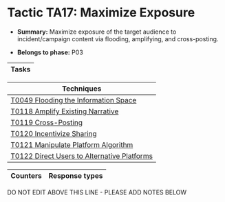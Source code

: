 # Tactic TA17: Maximize Exposure

* **Summary:** Maximize exposure of the target audience to incident/campaign content via flooding, amplifying, and cross-posting.

* **Belongs to phase:** P03



| Tasks |
| ----- |



| Techniques |
| ---------- |
| [T0049 Flooding the Information Space](../generated_pages/techniques/T0049.md) |
| [T0118 Amplify Existing Narrative](../generated_pages/techniques/T0118.md) |
| [T0119 Cross-Posting](../generated_pages/techniques/T0119.md) |
| [T0120 Incentivize Sharing](../generated_pages/techniques/T0120.md) |
| [T0121 Manipulate Platform Algorithm](../generated_pages/techniques/T0121.md) |
| [T0122 Direct Users to Alternative Platforms](../generated_pages/techniques/T0122.md) |



| Counters | Response types |
| -------- | -------------- |


DO NOT EDIT ABOVE THIS LINE - PLEASE ADD NOTES BELOW